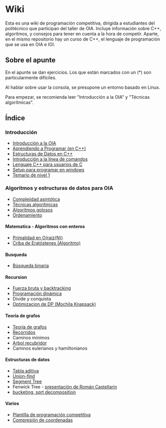# Wiki

Esta es una wiki de programación competitiva, dirigida a estudiantes del politécnico
que participan del taller de OIA. Incluye información sobre C++, algoritmos, y
consejos para tener en cuenta a la hora de competir. Aparte, en el mismo repositorio
hay un curso de C++, el lenguaje de programación que se usa en OIA e IOI.

## Sobre el apunte

En el apunte se dan ejercicios. Los que están marcados con un (\*) son particularmente difíciles.

Al hablar sobre usar la consola, se presupone un entorno basado en Linux.

Para empezar, se recomienda leer "Introducción a la OIA" y "Técnicas algorítmicas".

## Índice

### Introducción

- [Introducción a la OIA]( introduccion )
- [Aprendiendo a Programar (en C++)]( aprendiendo-a-programar )
- [Estructuras de Datos en C++]( estructuras-cpp )
- [Introducción a la línea de comandos]( linea-de-comandos )
- [Lenguaje C++ para usuarios de C]( cpp-para-usuarios-de-c )
- [Setup para programar en windows]( programar-en-windows )
- [Temario de nivel 1]( temario-de-nivel-1 )

### Algoritmos y estructuras de datos para OIA

- [Complejidad asintótica]( complejidad )
- [Técnicas algorítmicas]( tecnicas )
- [Algoritmos golosos]( greedy )
- [Ordenamiento]( ordenamiento )

#### Matematica - Algoritmos con enteros
- [Primalidad en O(raiz(N))]( primalidad-sqrt )
- [Criba de Eratóstenes (Algoritmo)]( criba )

#### Busqueda
- [Búsqueda binaria]( busqueda-binaria )

#### Recursion
- [Fuerza bruta y backtracking]( backtracking )
- [Programación dinámica]( dp )
- Divide y conquista
- [Optimizacion de DP (Mochila Knapsack)]( knapsack )

#### Teoria de grafos
- [Teoría de grafos]( grafos )
- [Recorridos]( recorridos )
- Caminos mínimos
- [Arbol recubridor]( spanning-tree )
- Caminos eulerianos y hamiltonianos

#### Estructuras de datos
- [Tabla aditiva]( tabla-aditiva )
- [Union-find]( union-find )
- [Segment Tree]( segment-tree )
- Fenwick Tree - [presentación de Román Castellarin](https://www.oia.unsam.edu.ar/wp-content/uploads/2017/11/Fenwick-Trees.pdf)
- [bucketing, sqrt decomposition]( sqrt-decomposition )

#### Varios

- [Plantilla de programación competitiva]( template )
- [Compresión de coordenadas]( compresion-de-coordenadas )
